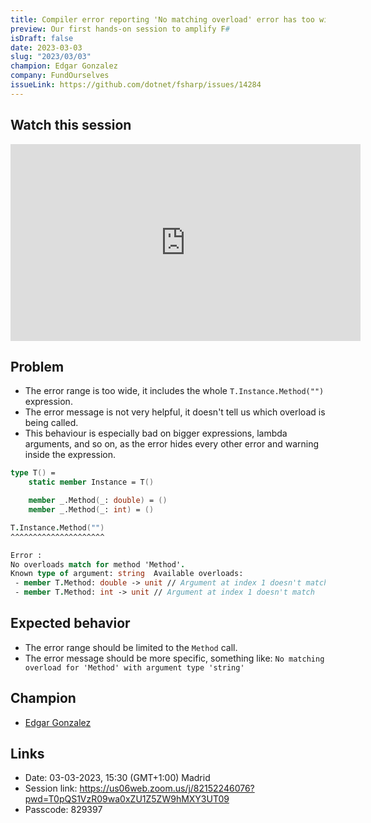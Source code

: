 ```yaml
---
title: Compiler error reporting 'No matching overload' error has too wide range
preview: Our first hands-on session to amplify F#
isDraft: false
date: 2023-03-03
slug: "2023/03/03"
champion: Edgar Gonzalez
company: FundOurselves
issueLink: https://github.com/dotnet/fsharp/issues/14284
---
```


## Watch this session 

<iframe width="560" height="315" src="https://www.youtube.com/embed/rL5RrJUiBvE" title="YouTube video player" frameborder="0" allow="accelerometer;  clipboard-write; encrypted-media; gyroscope; picture-in-picture; web-share" allowfullscreen></iframe>

## Problem

- The error range is too wide, it includes the whole `T.Instance.Method("")` expression.
- The error message is not very helpful, it doesn't tell us which overload is being called.
- This behaviour is especially bad on bigger expressions, lambda arguments, and so on, as the error hides every other error and warning inside the expression.

```fsharp
type T() =
    static member Instance = T()

    member _.Method(_: double) = ()
    member _.Method(_: int) = ()

T.Instance.Method("")
^^^^^^^^^^^^^^^^^^^^^

Error :
No overloads match for method 'Method'.
Known type of argument: string  Available overloads:
 - member T.Method: double -> unit // Argument at index 1 doesn't match
 - member T.Method: int -> unit // Argument at index 1 doesn't match
```

## Expected behavior

- The error range should be limited to the `Method` call.
- The error message should be more specific, something like: `No matching overload for 'Method' with argument type 'string'`

## Champion

- [Edgar Gonzalez](https://twitter.com/efgpdev)

## Links

- Date: 03-03-2023, 15:30 (GMT+1:00) Madrid
- Session link: https://us06web.zoom.us/j/82152246076?pwd=T0pQS1VzR09wa0xZU1Z5ZW9hMXY3UT09
- Passcode: 829397
